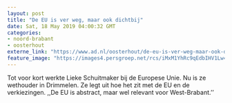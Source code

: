 ```yaml
---
layout: post
title: "De EU is ver weg, maar ook dichtbij"
date: Sat, 18 May 2019 04:00:32 GMT
categories: 
- noord-brabant 
- oosterhout 
externe_link: "https://www.ad.nl/oosterhout/de-eu-is-ver-weg-maar-ook-dichtbij~ac5a00b4/"
feature_image: "https://images4.persgroep.net/rcs/iMxM1YhRc9qEdbIHV1Lw4nMVVGU/diocontent/146604710/_fitwidth/400/?appId=21791a8992982cd8da851550a453bd7f&quality=0.7"
---
```


Tot voor kort werkte Lieke Schuitmaker bij de Europese Unie. Nu is ze wethouder in Drimmelen. Ze legt uit hoe het zit met de EU en de verkiezingen. ,,De EU is abstract, maar wel relevant voor West-Brabant.’’
